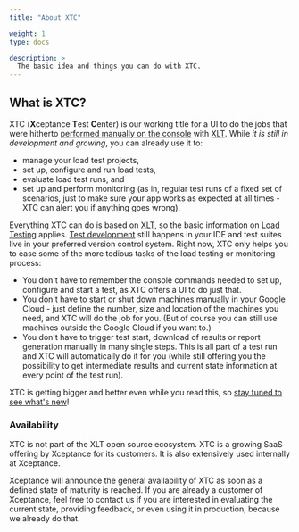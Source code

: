 ```yaml
---
title: "About XTC"

weight: 1
type: docs

description: >
  The basic idea and things you can do with XTC.
---
```


## What is XTC?

XTC (**X**ceptance **T**est **C**enter) is our working title for a UI to do the jobs that were hitherto [performed manually on the console](../../load-testing/manual/310-test-execution/) with [XLT](../../about-xlt/). While _it is still in development and growing_, you can already use it to:

* manage your load test projects,
* set up, configure and run load tests,
* evaluate load test runs, and
* set up and perform monitoring (as in, regular test runs of a fixed set of scenarios, just to make sure your app works as expected at all times - XTC can alert you if anything goes wrong).

Everything XTC can do is based on [XLT](../../about-xlt/), so the basic information on [Load Testing](../../load-testing/) applies. [Test development](../../load-testing/manual/060-test-development/) still happens in your IDE and test suites live in your preferred version control system. Right now, XTC only helps you to ease some of the more tedious tasks of the load testing or monitoring process:

* You don't have to remember the console commands needed to set up, configure and start a test, as XTC offers a UI to do just that.
* You don't have to start or shut down machines manually in your Google Cloud - just define the number, size and location of the machines you need, and XTC will do the job for you. (But of course you can still use machines outside the Google Cloud if you want to.)
* You don't have to trigger test start, download of results or report generation manually in many single steps. This is all part of a test run and XTC will automatically do it for you (while still offering you the possibility to get intermediate results and current state information at every point of the test run).
<!--* As an additional convenience, XTC enables you to schedule test runs, so you don't have to set yourself an alarm to start the test on time or get up for a nightly test run to start your machines - XTC can just do that for you.--> 

XTC is getting bigger and better even while you read this, so <a href="https://docs.google.com/document/d/1mxxpDsrll2Uzc-1JWZnq-RDWV9rOYwF1V8lZnIRqs_o/edit#heading=h.pookjp6yrw21" target="_blank">stay tuned to see what's new</a>!

### Availability
XTC is not part of the XLT open source ecosystem. XTC is a growing SaaS offering by Xceptance for its customers. It is also extensively used internally at Xceptance.

Xceptance will announce the general availability of XTC as soon as a defined state of maturity is reached. If you are already a customer of Xceptance, feel free to contact us if you are interested in evaluating the current state, providing feedback, or even using it in production, because we already do that.
